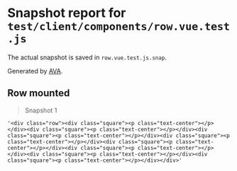 # Snapshot report for `test/client/components/row.vue.test.js`

The actual snapshot is saved in `row.vue.test.js.snap`.

Generated by [AVA](https://ava.li).

## Row mounted

> Snapshot 1

    '<div class="row"><div class="square"><p class="text-center"></p></div><div class="square"><p class="text-center"></p></div><div class="square"><p class="text-center"></p></div><div class="square"><p class="text-center"></p></div><div class="square"><p class="text-center"></p></div><div class="square"><p class="text-center"></p></div><div class="square"><p class="text-center"></p></div><div class="square"><p class="text-center"></p></div></div>'
